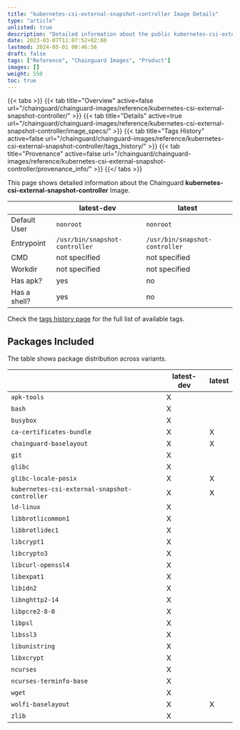 ```yaml
---
title: "kubernetes-csi-external-snapshot-controller Image Details"
type: "article"
unlisted: true
description: "Detailed information about the public kubernetes-csi-external-snapshot-controller Chainguard Image."
date: 2023-03-07T11:07:52+02:00
lastmod: 2024-05-01 00:46:56
draft: false
tags: ["Reference", "Chainguard Images", "Product"]
images: []
weight: 550
toc: true
---
```


{{< tabs >}}
{{< tab title="Overview" active=false url="/chainguard/chainguard-images/reference/kubernetes-csi-external-snapshot-controller/" >}}
{{< tab title="Details" active=true url="/chainguard/chainguard-images/reference/kubernetes-csi-external-snapshot-controller/image_specs/" >}}
{{< tab title="Tags History" active=false url="/chainguard/chainguard-images/reference/kubernetes-csi-external-snapshot-controller/tags_history/" >}}
{{< tab title="Provenance" active=false url="/chainguard/chainguard-images/reference/kubernetes-csi-external-snapshot-controller/provenance_info/" >}}
{{</ tabs >}}

This page shows detailed information about the Chainguard **kubernetes-csi-external-snapshot-controller** Image.

|              | latest-dev                     | latest                         |
|--------------|--------------------------------|--------------------------------|
| Default User | `nonroot`                      | `nonroot`                      |
| Entrypoint   | `/usr/bin/snapshot-controller` | `/usr/bin/snapshot-controller` |
| CMD          | not specified                  | not specified                  |
| Workdir      | not specified                  | not specified                  |
| Has apk?     | yes                            | no                             |
| Has a shell? | yes                            | no                             |

Check the [tags history page](/chainguard/chainguard-images/reference/kubernetes-csi-external-snapshot-controller/tags_history/) for the full list of available tags.

## Packages Included
The table shows package distribution across variants.

|                                               | latest-dev | latest |
|-----------------------------------------------|------------|--------|
| `apk-tools`                                   | X          |        |
| `bash`                                        | X          |        |
| `busybox`                                     | X          |        |
| `ca-certificates-bundle`                      | X          | X      |
| `chainguard-baselayout`                       | X          | X      |
| `git`                                         | X          |        |
| `glibc`                                       | X          |        |
| `glibc-locale-posix`                          | X          | X      |
| `kubernetes-csi-external-snapshot-controller` | X          | X      |
| `ld-linux`                                    | X          |        |
| `libbrotlicommon1`                            | X          |        |
| `libbrotlidec1`                               | X          |        |
| `libcrypt1`                                   | X          |        |
| `libcrypto3`                                  | X          |        |
| `libcurl-openssl4`                            | X          |        |
| `libexpat1`                                   | X          |        |
| `libidn2`                                     | X          |        |
| `libnghttp2-14`                               | X          |        |
| `libpcre2-8-0`                                | X          |        |
| `libpsl`                                      | X          |        |
| `libssl3`                                     | X          |        |
| `libunistring`                                | X          |        |
| `libxcrypt`                                   | X          |        |
| `ncurses`                                     | X          |        |
| `ncurses-terminfo-base`                       | X          |        |
| `wget`                                        | X          |        |
| `wolfi-baselayout`                            | X          | X      |
| `zlib`                                        | X          |        |

